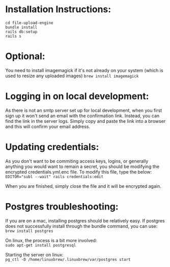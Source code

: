 # Installation Instructions:

`cd file-upload-engine`     
`bundle install`      
`rails db:setup`     
`rails s`     

# Optional:
You need to install imagemagick if it's not already on your system (which is used to resize any uploaded images)
`brew install imagemagick`

# Logging in on local development:

As there is not an smtp server set up for local development, when you first sign up it won't send an email with the confirmation link. Instead, you can find the link in the server logs. Simply copy and paste the link into a browser and this will confirm your email address.

# Updating credentials:

As you don't want to be commiting access keys, logins, or generally anything you would want to remain a secret, you should be modifying the encrypted credentials.yml.enc file. To modify this file, type the below:
`EDITOR="subl --wait" rails credentials:edit`     

When you are finished, simply close the file and it will be encrypted again.

# Postgres troubleshooting:

If you are on a mac, installing postgres should be relatively easy. If postgres does not successfully install through the bundle command, you can use:     
`brew install postgres`

On linux, the process is a bit more involved:     
`sudo apt-get install postgresql`

Starting the server on linux:     
`pg_ctl -D /home/linuxbrew/.linuxbrew/var/postgres start`
